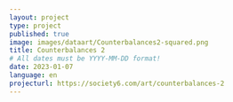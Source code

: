 ```yaml
---
layout: project
type: project
published: true
image: images/dataart/Counterbalances2-squared.png
title: Counterbalances 2
# All dates must be YYYY-MM-DD format!
date: 2023-01-07
language: en
projecturl: https://society6.com/art/counterbalances-2
---
```



